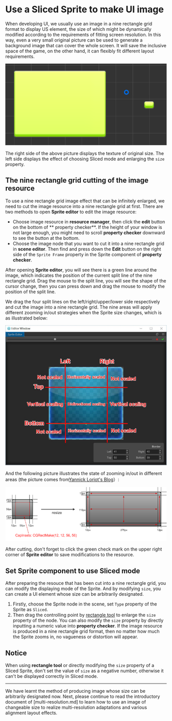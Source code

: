 # Use a Sliced Sprite to make UI image

When developing UI, we usually use an image in a nine rectangle grid format to display US element, the size of which might be dynamically modified according to the requirements of fitting screen resolution. In this way, even a very small original picture can be used to generate a background image that can cover the whole screen. It will save the inclusive space of the game, on the other hand, it can flexibly fit different layout requirements.

![compare](sliced-sprite/compare.png)

The right side of the above picture displays the texture of original size. The left side displays the effect of choosing Sliced mode and enlarging the `size` property.

## The nine rectangle grid cutting of the image resource

To use a nine rectangle grid image effect that can be infinitely enlarged, we need to cut the image resource into a nine rectangle grid at first. There are two methods to open **Sprite editor** to edit the image resource:

- Choose image resource in **resource manager**, then click the **edit** button on the bottom of ** property checker**. If the height of your window is not large enough, you might need to scroll **property checker** downward to see the button at the bottom.
- Choose the image node that you want to cut it into a nine rectangle grid in **scene editor**. Then find and press down the **Edit** button on the right side of the `Sprite Frame` property in the Sprite component of **property checker**.

After opening **Sprite editor**, you will see there is a green line around the image, which indicates the position of the current split line of the nine rectangle grid. Drag the mouse to the split line, you will see the shape of the cursor change, then you can press down and drag the mouse to modify the position of the split line.

We drag the four split lines on the left/right/upper/lower side respectively and cut the image into a nine rectangle grid. The nine areas will apply different zooming in/out strategies when the Sprite size changes, which is as illustrated below:

![sliced](sliced-sprite/editing.png)

And the following picture illustrates the state of zooming in/out in different areas (the picture comes from[Yannick Loriot's Blog](http://yannickloriot.com/2011/12/create-buttons-in-cocos2d-by-using-cccontrolbutton/)）:

![scaling](sliced-sprite/scaling.png)

After cutting, don't forget to click the green check mark on the upper right corner of **Sprite editor** to save modifications to the resource.

## Set Sprite component to use Sliced mode

After preparing the resouce that has been cut into a nine rectangle grid, you can modify the displaying mode of the Sprite. And by modifying `size`, you can create a UI element whose size can be arbitrarily designated.

1. Firstly, choose the Sprite node in the scene, set `Type` property of the Sprite as `Sliced`. 
2. Then drag the controlling point by [rectangle tool](../basics/editor-panels/scene.html#--12) to enlarge the `size` property of the node. You can also modify the `size` property by directly inputting a numeric value into **property checker**. If the image resource is produced in a nine rectangle grid format, then no matter how much the Sprite zooms in, no vagueness or distortion will appear.

## Notice

When using **rectangle tool** or directly modifying the `size` property of a Sliced Sprite, don't set the value of `size` as a negative number, otherwise it can't be displayed correctly in Sliced mode.


---

We have learnt the method of producing image whose size can be arbitrarily designated now. Next, please continue to read the introductory document of [multi-resolution.md] to learn how to use an image of changeable size to realize multi-resolution adaptations and various alignment layout effects.



